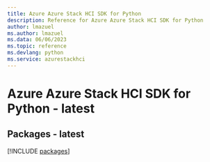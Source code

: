 ```yaml
---
title: Azure Azure Stack HCI SDK for Python
description: Reference for Azure Azure Stack HCI SDK for Python
author: lmazuel
ms.author: lmazuel
ms.data: 06/06/2023
ms.topic: reference
ms.devlang: python
ms.service: azurestackhci
---
```

# Azure Azure Stack HCI SDK for Python - latest
## Packages - latest
[!INCLUDE [packages](azure-stack-hci-index.md)]